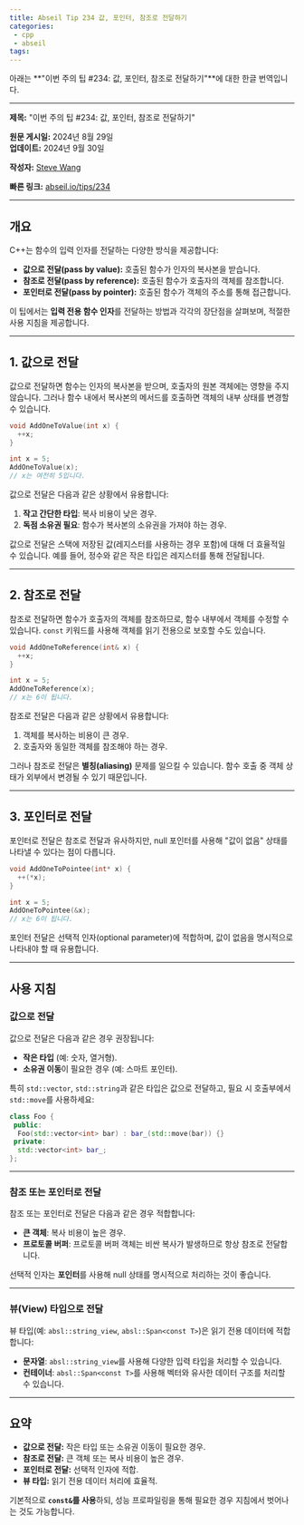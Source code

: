 ```yaml
---
title: Abseil Tip 234 값, 포인터, 참조로 전달하기
categories:
 - cpp
 - abseil
tags:
---
```


아래는 **"이번 주의 팁 #234: 값, 포인터, 참조로 전달하기"**에 대한 한글 번역입니다.

---

**제목:** "이번 주의 팁 #234: 값, 포인터, 참조로 전달하기"  

**원문 게시일:** 2024년 8월 29일  
**업데이트:** 2024년 9월 30일  

**작성자:** [Steve Wang](mailto:wangsteve@google.com)  

**빠른 링크:** [abseil.io/tips/234](https://abseil.io/tips/234)

---

## **개요**

C++는 함수의 입력 인자를 전달하는 다양한 방식을 제공합니다:
- **값으로 전달(pass by value):** 호출된 함수가 인자의 복사본을 받습니다.
- **참조로 전달(pass by reference):** 호출된 함수가 호출자의 객체를 참조합니다.
- **포인터로 전달(pass by pointer):** 호출된 함수가 객체의 주소를 통해 접근합니다.

이 팁에서는 **입력 전용 함수 인자**를 전달하는 방법과 각각의 장단점을 살펴보며, 적절한 사용 지침을 제공합니다.

---

## **1. 값으로 전달**

값으로 전달하면 함수는 인자의 복사본을 받으며, 호출자의 원본 객체에는 영향을 주지 않습니다. 그러나 함수 내에서 복사본의 메서드를 호출하면 객체의 내부 상태를 변경할 수 있습니다.

```cpp
void AddOneToValue(int x) {
  ++x;
}

int x = 5;
AddOneToValue(x);
// x는 여전히 5입니다.
```

값으로 전달은 다음과 같은 상황에서 유용합니다:
1. **작고 간단한 타입**: 복사 비용이 낮은 경우.
2. **독점 소유권 필요**: 함수가 복사본의 소유권을 가져야 하는 경우.

값으로 전달은 스택에 저장된 값(레지스터를 사용하는 경우 포함)에 대해 더 효율적일 수 있습니다. 예를 들어, 정수와 같은 작은 타입은 레지스터를 통해 전달됩니다.

---

## **2. 참조로 전달**

참조로 전달하면 함수가 호출자의 객체를 참조하므로, 함수 내부에서 객체를 수정할 수 있습니다. `const` 키워드를 사용해 객체를 읽기 전용으로 보호할 수도 있습니다.

```cpp
void AddOneToReference(int& x) {
  ++x;
}

int x = 5;
AddOneToReference(x);
// x는 6이 됩니다.
```

참조로 전달은 다음과 같은 상황에서 유용합니다:
1. 객체를 복사하는 비용이 큰 경우.
2. 호출자와 동일한 객체를 참조해야 하는 경우.

그러나 참조로 전달은 **별칭(aliasing)** 문제를 일으킬 수 있습니다. 함수 호출 중 객체 상태가 외부에서 변경될 수 있기 때문입니다.

---

## **3. 포인터로 전달**

포인터로 전달은 참조로 전달과 유사하지만, null 포인터를 사용해 "값이 없음" 상태를 나타낼 수 있다는 점이 다릅니다.

```cpp
void AddOneToPointee(int* x) {
  ++(*x);
}

int x = 5;
AddOneToPointee(&x);
// x는 6이 됩니다.
```

포인터 전달은 선택적 인자(optional parameter)에 적합하며, 값이 없음을 명시적으로 나타내야 할 때 유용합니다.

---

## **사용 지침**

### **값으로 전달**
값으로 전달은 다음과 같은 경우 권장됩니다:
- **작은 타입** (예: 숫자, 열거형).
- **소유권 이동**이 필요한 경우 (예: 스마트 포인터).

특히 `std::vector`, `std::string`과 같은 타입은 값으로 전달하고, 필요 시 호출부에서 `std::move`를 사용하세요:

```cpp
class Foo {
 public:
  Foo(std::vector<int> bar) : bar_(std::move(bar)) {}
 private:
  std::vector<int> bar_;
};
```

---

### **참조 또는 포인터로 전달**
참조 또는 포인터로 전달은 다음과 같은 경우 적합합니다:
- **큰 객체**: 복사 비용이 높은 경우.
- **프로토콜 버퍼**: 프로토콜 버퍼 객체는 비싼 복사가 발생하므로 항상 참조로 전달합니다.

선택적 인자는 **포인터**를 사용해 null 상태를 명시적으로 처리하는 것이 좋습니다.

---

### **뷰(View) 타입으로 전달**
뷰 타입(예: `absl::string_view`, `absl::Span<const T>`)은 읽기 전용 데이터에 적합합니다:
- **문자열**: `absl::string_view`를 사용해 다양한 입력 타입을 처리할 수 있습니다.
- **컨테이너**: `absl::Span<const T>`를 사용해 벡터와 유사한 데이터 구조를 처리할 수 있습니다.

---

## **요약**

- **값으로 전달:** 작은 타입 또는 소유권 이동이 필요한 경우.
- **참조로 전달:** 큰 객체 또는 복사 비용이 높은 경우.
- **포인터로 전달:** 선택적 인자에 적합.
- **뷰 타입:** 읽기 전용 데이터 처리에 효율적.

기본적으로 **`const&`를 사용**하되, 성능 프로파일링을 통해 필요한 경우 지침에서 벗어나는 것도 가능합니다.